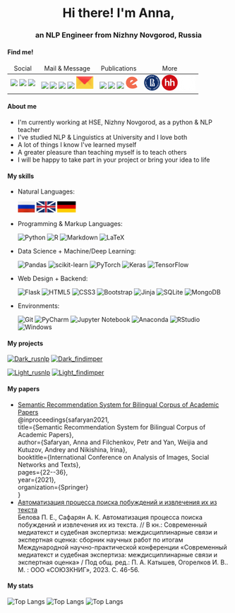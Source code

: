 <h1 align="center">Hi there! I'm Anna,</h1>
<h3 align="center">an NLP Engineer from Nizhny Novgorod, Russia</h3>

<!--
**AnnaSafaryan/AnnaSafaryan** is a ✨ _special_ ✨ repository because its `README.md` (this file) appears on your GitHub profile.

Here are some ideas to get you started:

- 🔭 I’m currently working on ...
- 🌱 I’m currently learning ...
- 👯 I’m looking to collaborate on ...
- 🤔 I’m looking for help with ...
- 💬 Ask me about ...
- 📫 How to reach me: ...
- 😄 Pronouns: ...
- ⚡ Fun fact: ...
-->

<h4>Find me!</h4>
<table>
        <thead align="center">
            <tr>
                <td>Social</td>
                <td>Mail & Message</td>
                <td>Publications</td>
                <td>More</td>
            </tr>
        </thead>
        <tbody>
            <tr>
                <td>
                    <a href="https://www.facebook.com/annasafaryan813/"><img src="https://img.shields.io/badge/Facebook-1877F2?style=for-the-badge&logo=facebook&logoColor=white"></a>
                    <a href="https://www.linkedin.com/in/anna-safaryan-468262292/"><img src="https://img.shields.io/badge/LinkedIn-0077B5?style=for-the-badge&logo=linkedin&logoColor=white"></a> 
                    <a href="https://vk.com/anna_safaryan"><img src="https://img.shields.io/badge/вконтакте-%232E87FB.svg?&style=for-the-badge&logo=vk&logoColor=white"></a>
                </td>
                <td>
                    <a href="mailto:anna.safaryan.813@gmail.com"><img src="https://img.shields.io/badge/Gmail-D14836?style=for-the-badge&logo=gmail&logoColor=white"></a>
                    <a href="https://t.me/Anna_Safaryan"><img src="https://img.shields.io/badge/Telegram-2CA5E0?style=for-the-badge&logo=telegram&logoColor=white"></a>
                    <a href="https://discordapp.com/users/509425499634925569"><img src="https://img.shields.io/badge/Discord-5865F2?style=for-the-badge&logo=discord&logoColor=white"></a>
                    <a href="https://join.skype.com/invite/Hn3GFbO1K0f3"><img src="https://img.shields.io/badge/Skype-00AFF0?style=for-the-badge&logo=skype&logoColor=white"></a>
                    <a href="mailto:anna.safaryan-813@yandex.ru"><img src="img/social/ya_mail.png"></a>
                </td>
                <td>
                   <a href="https://scholar.google.com/citations?user=cJEmZ2sAAAAJ&hl=ru"><img src="https://img.shields.io/badge/Google%20Scholar-4285F4.svg?style=for-the-badge&logo=Google-Scholar&logoColor=white"></a>
                   <a href="https://orcid.org/0000-0002-3063-3955"><img src="https://img.shields.io/badge/ORCID-A6CE39.svg?style=for-the-badge&logo=ORCID&logoColor=white"></a>
                   <a href="https://www.webofscience.com/wos/author/record/49229718"><img src="https://img.shields.io/badge/Clarivate-93FF9E.svg?style=for-the-badge&logo=Clarivate&logoColor=black"></a>
                   <a href="https://elibrary.ru/author_profile.asp?authorid=1216442"><img src="img/social/elibrary.png"></a>
                </td>
                <td>
                    <a href="https://www.hse.ru/staff/anna_safaryan/"><img src="img/social/hse.png"></a>
                    <a href="https://nn.hh.ru/resume/ce99b07bff0b7d81cf0039ed1f73473944436e"><img src="img/social/hh.png"></a>
                    <a href="https://github.com/AnnaSafaryan"><img src="img/social/github.png"></a>
                </td>
            </tr>
        </tbody>
</table>

<h4>About me</h4>
<ul>
    <li>
        I'm currently working at HSE, Nizhny Novgorod, as a python & NLP teacher
    </li>
    <li>
        I've studied NLP & Linguistics at University and I love both
    </li>
    <li>
        A lot of things I know I've learned myself
    </li>
    <li>
        A greater pleasure than teaching myself is to teach others
    </li>
    <li>
        I will be happy to take part in your project or bring your idea to life
    </li>

</ul>

<h4>My skills</h4>

<ul>
   <li>
   Natural Languages:

   ![ru](img/lang/ru.png)
   ![en](img/lang/en.png)
   ![de](img/lang/de.png)

   </li>

   <li>
   Programming & Markup Languages:

   ![Python](https://img.shields.io/badge/python-3670A0?style=for-the-badge&logo=python&logoColor=ffdd54)
   ![R](https://img.shields.io/badge/r-%23276DC3.svg?style=for-the-badge&logo=r&logoColor=white)
   ![Markdown](https://img.shields.io/badge/markdown-%23000000.svg?style=for-the-badge&logo=markdown&logoColor=white)
   ![LaTeX](https://img.shields.io/badge/latex-%23008080.svg?style=for-the-badge&logo=latex&logoColor=white)
   
   </li>

   <li>
   Data Science + Machine/Deep Learning:

   ![Pandas](https://img.shields.io/badge/pandas-%23150458.svg?style=for-the-badge&logo=pandas&logoColor=white)
   ![scikit-learn](https://img.shields.io/badge/scikit--learn-%23F7931E.svg?style=for-the-badge&logo=scikit-learn&logoColor=white)
   ![PyTorch](https://img.shields.io/badge/PyTorch-%23EE4C2C.svg?style=for-the-badge&logo=PyTorch&logoColor=white)
   ![Keras](https://img.shields.io/badge/Keras-%23D00000.svg?style=for-the-badge&logo=Keras&logoColor=white) 
   ![TensorFlow](https://img.shields.io/badge/TensorFlow-%23FF6F00.svg?style=for-the-badge&logo=TensorFlow&logoColor=white)
   
   </li>

   <li>
   Web Design + Backend:

   ![Flask](https://img.shields.io/badge/flask-%23000.svg?style=for-the-badge&logo=flask&logoColor=white)
   ![HTML5](https://img.shields.io/badge/html5-%23E34F26.svg?style=for-the-badge&logo=html5&logoColor=white)
   ![CSS3](https://img.shields.io/badge/css3-%231572B6.svg?style=for-the-badge&logo=css3&logoColor=white)
   ![Bootstrap](https://img.shields.io/badge/bootstrap-%238511FA.svg?style=for-the-badge&logo=bootstrap&logoColor=white)
   ![Jinja](https://img.shields.io/badge/jinja-white.svg?style=for-the-badge&logo=jinja&logoColor=black)
   ![SQLite](https://img.shields.io/badge/sqlite-%2307405e.svg?style=for-the-badge&logo=sqlite&logoColor=white)
   ![MongoDB](https://img.shields.io/badge/MongoDB-%234ea94b.svg?style=for-the-badge&logo=mongodb&logoColor=white)

   </li>

   <li>
   Environments:

   ![Git](https://img.shields.io/badge/git-%23F05033.svg?style=for-the-badge&logo=git&logoColor=white)
   ![PyCharm](https://img.shields.io/badge/pycharm-143?style=for-the-badge&logo=pycharm&logoColor=black&color=black&labelColor=green)
   ![Jupyter Notebook](https://img.shields.io/badge/jupyter-%23FA0F00.svg?style=for-the-badge&logo=jupyter&logoColor=white)
   ![Anaconda](https://img.shields.io/badge/Anaconda-%2344A833.svg?style=for-the-badge&logo=anaconda&logoColor=white)
   ![RStudio](https://img.shields.io/badge/RStudio-4285F4?style=for-the-badge&logo=rstudio&logoColor=white)
   ![Windows](https://img.shields.io/badge/Windows-0078D6?style=for-the-badge&logo=windows&logoColor=white)

</ul>


<h4>My projects</h4>

   [![Dark_rusnlp](https://github-readme-stats.vercel.app/api/pin/?username=annasafaryan&repo=rusnlp&theme=dark&bg_color=00000000&text_color=fff&title_color=58A6FF&icon_color=58A6FF#gh-dark-mode-only)](https://github.com/AnnaSafaryan/rusnlp#gh-dark-mode-only)
   [![Dark_findimper](https://github-readme-stats.vercel.app/api/pin/?username=annasafaryan&repo=FindImper&theme=dark&bg_color=00000000&text_color=fff&title_color=58A6FF&icon_color=58A6FF#gh-dark-mode-only)](https://github.com/AnnaSafaryan/FindImper#gh-dark-mode-only)


[//]: # (   [![Card]&#40;https://github-readme-stats.vercel.app/api/pin/?username=annasafaryan&repo=rusnlp&theme=transparent&text_color=fff&title_color=fff&icon_color=fff#gh-dark-mode-only&#41;]&#40;https://github.com/AnnaSafaryan/rusnlp&#41;)
[//]: # (   [![Card]&#40;https://github-readme-stats.vercel.app/api/pin/?username=annasafaryan&repo=FindImper&theme=transparent&text_color=9F9F9F&title_color=9F9F9F&icon_color=9F9F9F#gh-dark-mode-only&#41;]&#40;https://github.com/AnnaSafaryan/FindImper&#41;)
   
   [![Light_rusnlp](https://github-readme-stats.vercel.app/api/pin/?username=annasafaryan&repo=rusnlp&theme=default&bg_color=00000000&text_color=000000&title_color=58A6FF&icon_color=58A6FF#gh-light-mode-only)](https://github.com/AnnaSafaryan/rusnlp#gh-light-mode-only)
   [![Light_findimper](https://github-readme-stats.vercel.app/api/pin/?username=annasafaryan&repo=FindImper&theme=default&bg_color=00000000&text_color=000000&title_color=58A6FF&icon_color=58A6FF#gh-light-mode-only)](https://github.com/AnnaSafaryan/FindImper#gh-light-mode-only)
   
[//]: # (   [![Card]&#40;https://github-readme-stats.vercel.app/api/pin/?username=annasafaryan&repo=rusnlp&theme=transparent&text_color=000000&title_color=000000&icon_color=000000#gh-light-mode-only&#41;]&#40;https://github.com/AnnaSafaryan/rusnlp&#41;)
[//]: # (   [![Card]&#40;https://github-readme-stats.vercel.app/api/pin/?username=annasafaryan&repo=FindImper&theme=transparent&text_color=82AAFF&title_color=82AAFF&icon_color=82AAFF#gh-light-mode-only&#41;]&#40;https://github.com/AnnaSafaryan/FindImper&#41;)

<h4>My papers</h4>

<ul>
   <li>
      <a href="https://link.springer.com/chapter/10.1007/978-3-030-71214-3_3" style="color: 58A6FF">
      Semantic Recommendation System for Bilingual Corpus of Academic Papers
      </a>
      <br>@inproceedings{safaryan2021,
      <br>title={Semantic Recommendation System for Bilingual Corpus of Academic Papers},
      <br>author={Safaryan, Anna and Filchenkov, Petr and Yan, Weijia and Kutuzov, Andrey and Nikishina, Irina},
      <br>booktitle={International Conference on Analysis of Images, Social Networks and Texts},
      <br>pages={22--36},
      <br>year={2021},
      <br>organization={Springer}
      <br>}
   </li>

   <li>
      <a href="https://phil.rudn.ru/dokumenti/Sbornik.pdf" style="color: 58A6FF">
      Автоматизация процесса поиска побуждений и извлечения их из текста
      </a>
      <br>
      Белова П. Е., Сафарян А. К. 
      Автоматизация процесса поиска побуждений и извлечения их из текста. // 
      В кн.: Современный медиатекст и судебная экспертиза: 
      междисциплинарные связи и экспертная оценка: сборник научных работ по итогам 
      Международной научно-практической конференции «Современный медиатекст и судебная экспертиза: 
      междисциплинарные связи и экспертная оценка» / 
      Под общ. ред.: П. А. Катышев, Огорелков И. В.. М. : ООО «СОЮЗКНИГ», 2023. С. 46-56.
</li>
</ul>


<h4>My stats</h4>

<p dir="auto">

   ![Top Langs](https://github-readme-stats.vercel.app/api/top-langs/?username=annasafaryan&layout=compact&&size_weight=0&count_weight=1)
   ![Top Langs](https://github-readme-stats.vercel.app/api/top-langs/?username=annasafaryan&layout=compact&&size_weight=0.5&count_weight=0.5)
   ![Top Langs](https://github-profile-summary-cards.vercel.app/api/cards/repos-per-language?username=annasafaryan&theme=solarized_dark)
</p>
